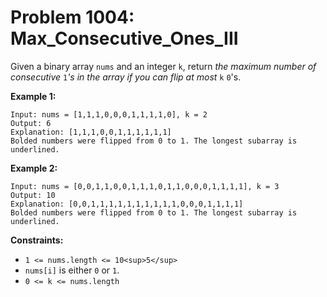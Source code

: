 # Problem 1004: Max_Consecutive_Ones_III

Given a binary array `nums` and an integer `k`, return *the maximum number of consecutive* `1`*'s in the array if you can flip at most* `k` `0`'s.

**Example 1:**

```
Input: nums = [1,1,1,0,0,0,1,1,1,1,0], k = 2
Output: 6
Explanation: [1,1,1,0,0,1,1,1,1,1,1]
Bolded numbers were flipped from 0 to 1. The longest subarray is underlined.
```

**Example 2:**

```
Input: nums = [0,0,1,1,0,0,1,1,1,0,1,1,0,0,0,1,1,1,1], k = 3
Output: 10
Explanation: [0,0,1,1,1,1,1,1,1,1,1,1,0,0,0,1,1,1,1]
Bolded numbers were flipped from 0 to 1. The longest subarray is underlined.

```

**Constraints:**

* `1 <= nums.length <= 10<sup>5</sup>`
* `nums[i]` is either `0` or `1`.
* `0 <= k <= nums.length`
